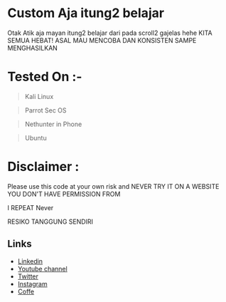# Custom Aja itung2 belajar
Otak Atik aja mayan itung2 belajar dari pada scroll2 gajelas hehe
KITA SEMUA HEBAT! ASAL MAU MENCOBA DAN KONSISTEN SAMPE MENGHASILKAN




# Tested On :- 
  > Kali Linux
  
  > Parrot Sec OS 

  > Nethunter in Phone

  > Ubuntu

# Disclaimer :

Please use this code at your own risk and NEVER TRY IT ON A WEBSITE YOU DON'T HAVE PERMISSION FROM 

I REPEAT Never 

RESIKO TANGGUNG SENDIRI 

## Links

* [Linkedin](https://id.linkedin.com/in/risky-manuel)
* [Youtube channel](https://youtube.com/CoolZerooJiwaa)
* [Twitter](https://twitter.com/risky_manuel)
* [Instagram](https://instagram.com/risky.manuel)
* [Coffe](https://www.buymeacoffee.com/riskymanuel8)
